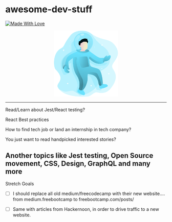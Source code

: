 # awesome-dev-stuff


  <!-- [![Awesome](https://cdn.rawgit.com/ChickenKyiv/awesome-dev-stuff/d7305f38d29fed78fa85652e3a63e154dd8e8829/media/badge.svg)](https://github.com/ChickenKyiv/awesome-dev-stuff) -->

[![Made With Love](https://img.shields.io/badge/Made%20With-Love-orange.svg)](https://github.com/ChickenKyiv/awesome-dev-stuff)



<p align="center"><img src="https://raw.githubusercontent.com/GroceriStar/creative/master/website-illustrations/astronaut.svg?sanitize=true" alt="astronaut" width="200" /></p>



<!--

Intro to PH community:

Last year I onboard around 100 interns into coding workflow at my company.
All of them have different level, skillset, background.

And each time, when they have some problems - I google links and put them at one place.
I started to collect links because some questions are recurring: "How to work with GitHub", "How to code React Components better", "What project structure should Nodejs project have", etc.

And right now I'm ready to present this website to ProductHunt community.
It's not finished project, we plan to extend it in future.

Feel free to take a look and give me your feedback. Thanks for your time.

Have a nice day! -->






---------

Read/Learn about Jest/React testing?

React Best practices

How to find tech job or land an internship in tech company?

You just want to read handpicked interested stories?

Another topics like Jest testing, Open Source movement, CSS, Design, GraphQL and many more
---

Stretch Goals

- [ ] I should replace all old medium/freecodecamp with their new website.... from medium.freebootcamp to freebootcamp.com/posts/

- [ ] Same with articles from Hackernoon, in order to drive traffic to a new website.
